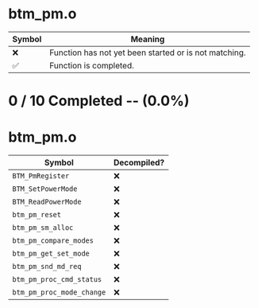 # btm_pm.o
| Symbol | Meaning 
| ------------- | ------------- 
| :x: | Function has not yet been started or is not matching. 
| :white_check_mark: | Function is completed. 


# 0 / 10 Completed -- (0.0%)
# btm_pm.o
| Symbol | Decompiled? |
| ------------- | ------------- |
| `BTM_PmRegister` | :x: |
| `BTM_SetPowerMode` | :x: |
| `BTM_ReadPowerMode` | :x: |
| `btm_pm_reset` | :x: |
| `btm_pm_sm_alloc` | :x: |
| `btm_pm_compare_modes` | :x: |
| `btm_pm_get_set_mode` | :x: |
| `btm_pm_snd_md_req` | :x: |
| `btm_pm_proc_cmd_status` | :x: |
| `btm_pm_proc_mode_change` | :x: |
